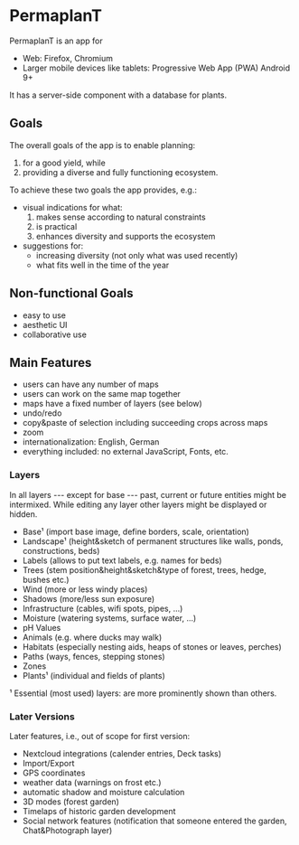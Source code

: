 # PermaplanT

PermaplanT is an app for

- Web: Firefox, Chromium
- Larger mobile devices like tablets: Progressive Web App (PWA) Android 9+

It has a server-side component with a database for plants.

## Goals

The overall goals of the app is to enable planning:

1. for a good yield, while
2. providing a diverse and fully functioning ecosystem.

To achieve these two goals the app provides, e.g.:

- visual indications for what:
  1. makes sense according to natural constraints
  2. is practical
  3. enhances diversity and supports the ecosystem
- suggestions for:
  - increasing diversity (not only what was used recently)
  - what fits well in the time of the year

## Non-functional Goals

- easy to use
- aesthetic UI
- collaborative use

## Main Features

- users can have any number of maps
- users can work on the same map together
- maps have a fixed number of layers (see below)
- undo/redo
- copy&paste of selection including succeeding crops across maps
- zoom
- internationalization: English, German
- everything included: no external JavaScript, Fonts, etc.

### Layers

In all layers --- except for base --- past, current or future entities might be intermixed.
While editing any layer other layers might be displayed or hidden.

- Base¹ (import base image, define borders, scale, orientation)
- Landscape¹ (height&sketch of permanent structures like walls, ponds, constructions, beds)
- Labels (allows to put text labels, e.g. names for beds)
- Trees (stem position&height&sketch&type of forest, trees, hedge, bushes etc.)
- Wind (more or less windy places)
- Shadows (more/less sun exposure)
- Infrastructure (cables, wifi spots, pipes, ...)
- Moisture (watering systems, surface water, ...)
- pH Values
- Animals (e.g. where ducks may walk)
- Habitats (especially nesting aids, heaps of stones or leaves, perches)
- Paths (ways, fences, stepping stones)
- Zones
- Plants¹ (individual and fields of plants)

¹ Essential (most used) layers: are more prominently shown than others.

### Later Versions

Later features, i.e., out of scope for first version:

- Nextcloud integrations (calender entries, Deck tasks)
- Import/Export
- GPS coordinates
- weather data (warnings on frost etc.)
- automatic shadow and moisture calculation
- 3D modes (forest garden)
- Timelaps of historic garden development
- Social network features (notification that someone entered the garden, Chat&Photograph layer)
